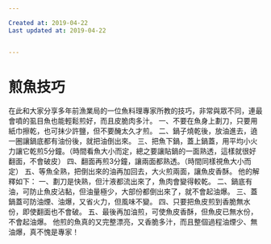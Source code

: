 ```yaml
---

Created at: 2019-04-22
Last updated at: 2019-04-22


---
```


# 煎魚技巧


在此和大家分享多年前漁業局的一位魚料理專家所教的技巧，非常與眾不同，連最會噴的虱目魚也能輕鬆煎好，而且皮脆肉多汁。
一、不要在魚身上劃刀，只要用紙巾擦乾，也可抺少許鹽，但不要醃太久才煎。
二、鍋子燒乾後，放油進去，遶一圈讓鍋底都有油份後，就把油倒出來。
三、把魚下鍋，蓋上鍋蓋，用平均小火力讓它乾煎5分鐘。（時間看魚大小而定，總之要讓貼鍋的一面熟透，這樣就很好翻面，不會破皮）
四、翻面再煎3分鐘，讓兩面都熟透。（時間同樣視魚大小而定）
五、等魚全熟，把倒出來的油再加回去，大火煎兩面，讓魚皮香酥。
他的解釋如下：
一、劃刀是快熟，但汁液都流出來了，魚肉會變得較乾。
二、鍋底有油，可防止魚皮沾黏，但油量極少，大部份都倒出來了，就不會起油爆。
三、蓋鍋蓋可防油煙、油爆，又省火力，但風味不變。
四、只要把魚皮煎到香脆無水份，即使翻面也不會破。
五、最後再加油煎，可使魚皮香酥，但魚皮已無水份，不會起油爆。
他煎的魚真的又完整漂亮，又香脆多汁，而且整個過程油煙少、無油爆，真不愧是專家！


